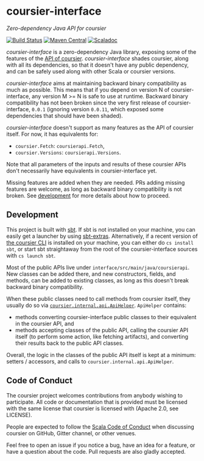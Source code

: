 # coursier-interface

*Zero-dependency Java API for coursier*

[![Build Status](https://travis-ci.org/coursier/interface.svg?branch=master)](https://travis-ci.org/coursier/interface)
[![Maven Central](https://img.shields.io/maven-central/v/io.get-coursier/interface.svg)](https://maven-badges.herokuapp.com/maven-central/io.get-coursier/interface)
[![Scaladoc](https://javadoc-badge.appspot.com/io.get-coursier/interface.svg?label=scaladoc)](https://javadoc-badge.appspot.com/io.get-coursier/interface)

*coursier-interface* is a zero-dependency Java library, exposing some of the features of the [API of coursier](https://get-coursier.io/docs/api). *coursier-interface* shades coursier, along with all its dependencies, so that it doesn't have any public dependency, and can be safely used along with other Scala or coursier versions.

*coursier-interface* aims at maintaining backward binary compatibility as much as possible. This means that if you depend on version N of coursier-interface, any version M >= N is safe to use at runtime. Backward binary compatibility has not been broken since the very first release of coursier-interface, `0.0.1` (ignoring version `0.0.11`, which exposed some dependencies that should have been shaded).

*coursier-interface* doesn't support as many features as the API of coursier itself. For now, it has equivalents for:
- `coursier.Fetch`: `coursierapi.Fetch`,
- `coursier.Versions`: `coursierapi.Versions`.

Note that all parameters of the inputs and results of these coursier APIs don't necessarily have equivalents in coursier-interface yet.

Missing features are added when they are needed. PRs adding missing features are welcome, as long as backward binary compatibility is not broken. See [development](#development) for more details about how to proceed.

## Development

This project is built with [sbt](https://www.scala-sbt.org). If sbt is not installed on your machine, you can easily get a launcher by using [sbt-extras](https://github.com/paulp/sbt-extras). Alternatively, if a recent version of [the coursier CLI](https://get-coursier.io/docs/cli-overview) is installed on your machine, you can either do `cs install sbt`, or start sbt straightaway from the root of the coursier-interface sources with `cs launch sbt`.

Most of the public APIs live under `interface/src/main/java/coursierapi`. New classes can be added there, and new constructors, fields, and methods, can be added to existing classes, as long as this doesn't break backward binary compatibility.

When these public classes need to call methods from coursier itself, they usually do so via [`coursier.internal.api.ApiHelper`](https://github.com/coursier/interface/blob/0b92aff32468c677b4dadc5af028a55a588aa9e5/interface/src/main/scala/coursier/internal/api/ApiHelper.scala). `ApiHelper` contains:
- methods converting coursier-interface public classes to their equivalent in the coursier API, and
- methods accepting classes of the public API, calling the coursier API itself (to perform some action, like fetching artifacts), and converting their results back to the public API classes.

Overall, the logic in the classes of the public API itself is kept at a minimum: setters / accessors, and calls to `coursier.internal.api.ApiHelper`.

## Code of Conduct

The coursier project welcomes contributions from anybody wishing to participate.
All code or documentation that is provided must be licensed with the same
license that coursier is licensed with (Apache 2.0, see LICENSE).

People are expected to follow the [Scala Code of Conduct](https://www.scala-lang.org/conduct)
when discussing coursier on GitHub, Gitter channel, or other venues.

Feel free to open an issue if you notice a bug, have an idea for a feature, or have a question about the code. Pull requests are also gladly accepted.
